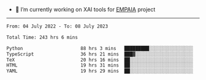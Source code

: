 - 🔭 I’m currently working on XAI tools for [EMPAIA](https://en.empaia.org/) project

---

<!--START_SECTION:waka-->

```txt
From: 04 July 2022 - To: 08 July 2023

Total Time: 243 hrs 6 mins

Python                     88 hrs 3 mins   █████████░░░░░░░░░░░░░░░░   36.22 %
TypeScript                 36 hrs 21 mins  ███▓░░░░░░░░░░░░░░░░░░░░░   14.96 %
TeX                        20 hrs 16 mins  ██░░░░░░░░░░░░░░░░░░░░░░░   08.34 %
HTML                       19 hrs 31 mins  ██░░░░░░░░░░░░░░░░░░░░░░░   08.03 %
YAML                       19 hrs 29 mins  ██░░░░░░░░░░░░░░░░░░░░░░░   08.02 %
```

<!--END_SECTION:waka-->
